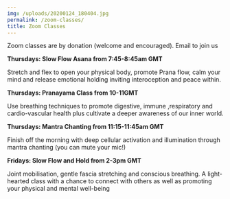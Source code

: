 ```yaml
---
img: /uploads/20200124_180404.jpg
permalink: /zoom-classes/
title: Zoom Classes
---
```

Zoom classes are by donation (welcome and encouraged). Email to join us

**Thursdays: Slow Flow Asana from 7:45-8:45am GMT**

Stretch and flex to open your physical body, promote Prana flow, calm your mind and release emotional holding inviting interoception and peace within.

**Thursdays: Pranayama Class from 10-11GMT**  

Use breathing techniques to promote digestive, immune ,respiratory and cardio-vascular health plus cultivate a deeper awareness of our inner world.

**Thursdays: Mantra Chanting from 11:15-11:45am GMT**

Finish off the morning with deep cellular activation and illumination through mantra chanting (you can mute your mic!)

**Fridays: Slow Flow and Hold from 2-3pm GMT**

Joint mobilisation, gentle fascia stretching and conscious breathing. A light-hearted class with a chance to connect with others as well as promoting your physical and mental well-being